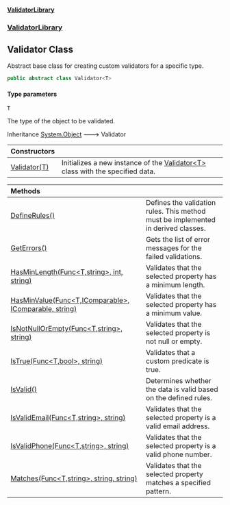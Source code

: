 #### [ValidatorLibrary](ValidatorLibrary.md 'ValidatorLibrary')
### [ValidatorLibrary](ValidatorLibrary.md 'ValidatorLibrary')

## Validator<T> Class

Abstract base class for creating custom validators for a specific type.

```csharp
public abstract class Validator<T>
```
#### Type parameters

<a name='ValidatorLibrary.Validator_T_.T'></a>

`T`

The type of the object to be validated.

Inheritance [System.Object](https://docs.microsoft.com/en-us/dotnet/api/System.Object 'System.Object') &#129106; Validator<T>

| Constructors | |
| :--- | :--- |
| [Validator(T)](Validator_T_..ctor.f7mW2+IDDACXGukGiT6WNg.md 'ValidatorLibrary.Validator<T>.Validator(T)') | Initializes a new instance of the [Validator&lt;T&gt;](Validator_T_.md 'ValidatorLibrary.Validator<T>') class with the specified data. |

| Methods | |
| :--- | :--- |
| [DefineRules()](Validator_T_.DefineRules().md 'ValidatorLibrary.Validator<T>.DefineRules()') | Defines the validation rules. This method must be implemented in derived classes. |
| [GetErrors()](Validator_T_.GetErrors().md 'ValidatorLibrary.Validator<T>.GetErrors()') | Gets the list of error messages for the failed validations. |
| [HasMinLength(Func&lt;T,string&gt;, int, string)](Validator_T_.HasMinLength.kO9aaOUJdJJDYd0ybqj2uQ.md 'ValidatorLibrary.Validator<T>.HasMinLength(System.Func<T,string>, int, string)') | Validates that the selected property has a minimum length. |
| [HasMinValue(Func&lt;T,IComparable&gt;, IComparable, string)](Validator_T_.HasMinValue.V9nRpt9XF/tkrt33By815Q.md 'ValidatorLibrary.Validator<T>.HasMinValue(System.Func<T,System.IComparable>, System.IComparable, string)') | Validates that the selected property has a minimum value. |
| [IsNotNullOrEmpty(Func&lt;T,string&gt;, string)](Validator_T_.IsNotNullOrEmpty.7so0oCpawbmHLp8CV0Ji4g.md 'ValidatorLibrary.Validator<T>.IsNotNullOrEmpty(System.Func<T,string>, string)') | Validates that the selected property is not null or empty. |
| [IsTrue(Func&lt;T,bool&gt;, string)](Validator_T_.IsTrue.+E6oo6Klo5O2PpaXH+IVGA.md 'ValidatorLibrary.Validator<T>.IsTrue(System.Func<T,bool>, string)') | Validates that a custom predicate is true. |
| [IsValid()](Validator_T_.IsValid().md 'ValidatorLibrary.Validator<T>.IsValid()') | Determines whether the data is valid based on the defined rules. |
| [IsValidEmail(Func&lt;T,string&gt;, string)](Validator_T_.IsValidEmail.2pXR1NEhQrAz44o2nd05/w.md 'ValidatorLibrary.Validator<T>.IsValidEmail(System.Func<T,string>, string)') | Validates that the selected property is a valid email address. |
| [IsValidPhone(Func&lt;T,string&gt;, string)](Validator_T_.IsValidPhone.IBoqiQEs0XMz6D/ZU4b+OQ.md 'ValidatorLibrary.Validator<T>.IsValidPhone(System.Func<T,string>, string)') | Validates that the selected property is a valid phone number. |
| [Matches(Func&lt;T,string&gt;, string, string)](Validator_T_.Matches.5FGhffmaz3A51FzoyJD+3A.md 'ValidatorLibrary.Validator<T>.Matches(System.Func<T,string>, string, string)') | Validates that the selected property matches a specified pattern. |
